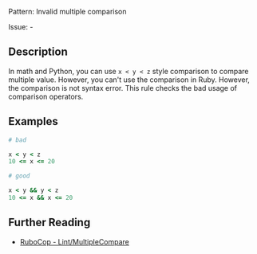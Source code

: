 Pattern: Invalid multiple comparison

Issue: -

## Description

In math and Python, you can use `x < y < z` style comparison to compare
multiple value. However, you can't use the comparison in Ruby. However,
the comparison is not syntax error. This rule checks the bad usage of
comparison operators.

## Examples

```ruby
# bad

x < y < z
10 <= x <= 20
```
```ruby
# good

x < y && y < z
10 <= x && x <= 20
```

## Further Reading

* [RuboCop - Lint/MultipleCompare](https://docs.rubocop.org/rubocop/cops_lint.html#lintmultiplecompare)
